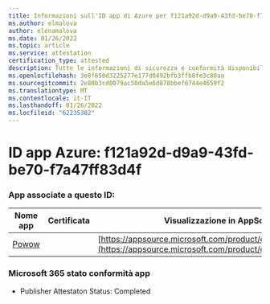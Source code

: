 ```yaml
---
title: Informazioni sull'ID app di Azure per f121a92d-d9a9-43fd-be70-f7a47ff83d4f
ms.author: elmalova
author: elenamalova
ms.date: 01/26/2022
ms.topic: article
ms.service: attestation
certification_type: attested
description: Tutte le informazioni di sicurezza e conformità disponibili per f121a92d-d9a9-43fd-be70-f7a47ff83d4f.
ms.openlocfilehash: 3e8f650d3225277e177d0492bfb3ffb8fe3c80aa
ms.sourcegitcommit: 2e80b3cd0079ac50da5e6d878bbef6744e4659f2
ms.translationtype: MT
ms.contentlocale: it-IT
ms.lasthandoff: 01/26/2022
ms.locfileid: "62235382"
---
```

# <a name="azure-app-id-f121a92d-d9a9-43fd-be70-f7a47ff83d4f"></a>ID app Azure: f121a92d-d9a9-43fd-be70-f7a47ff83d4f


### <a name="apps-associated-with-this-id"></a>App associate a questo ID:
| **Nome app** | **Certificata** | **Visualizzazione in AppSource** |
|--------------|---------------|-----------------------|
| [Powow](https://docs.microsoft.com/microsoft-365-app-certification/forward/WA200002952) |  | [https://appsource.microsoft.com/product/office/WA200002952](https://appsource.microsoft.com/product/office/WA200002952) |

### <a name="microsoft-365-app-compliance-status"></a>Microsoft 365 stato conformità app
- Publisher Attestaton Status: Completed
